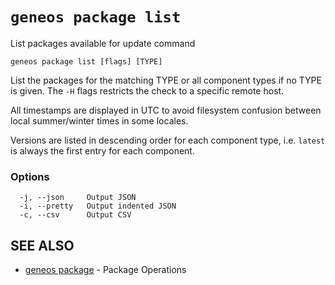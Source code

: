 # `geneos package list`

List packages available for update command

```text
geneos package list [flags] [TYPE]
```

List the packages for the matching TYPE or all component types if no TYPE is given. The `-H` flags restricts the check to a specific remote host.

All timestamps are displayed in UTC to avoid filesystem confusion between local summer/winter times in some locales.

Versions are listed in descending order for each component type, i.e. `latest` is always the first entry for each component.

### Options

```text
  -j, --json     Output JSON
  -i, --pretty   Output indented JSON
  -c, --csv      Output CSV
```

## SEE ALSO

* [geneos package](geneos_package.md)	 - Package Operations
